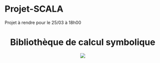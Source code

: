 # Projet-SCALA
Projet à rendre pour le 25/03 à 18h00



<div align = "center">
     <h1 align = "center">Bibliothèque de calcul symbolique</h1>
     <img src="http://www.profmath.uqam.ca/~boileau/Nouvelles/images/vidInter.gif">
</div>

